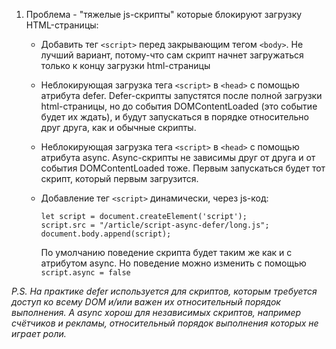 1. Проблема - "тяжелые js-скрипты" которые блокируют загрузку HTML-страницы:
    
    - Добавить тег `<script>` перед закрывающим тегом `<body>`. Не лучший вариант, потому-что сам скрипт начнет загружаться только к концу загрузки html-страницы
   
    - Неблокирующая загрузка тега `<script>` в `<head>`  с помощью атрибута defer. Defer-скрипты запустятся после полной загрузки html-страницы, но до события DOMContentLoaded (это событие будет их ждать),
      и будут запускаться в порядке относительно друг друга, как и обычные скрипты.
    
    - Неблокирующая загрузка тега `<script>` в `<head>` с помощью атрибута async. Async-скрипты не зависимы друг от друга и от события DOMContentLoaded тоже. Первым запускаться будет тот скрипт, который первым загрузится.

    - Добавление тег `<script>` динамически, через js-код:

      ```
      let script = document.createElement('script');
      script.src = "/article/script-async-defer/long.js";
      document.body.append(script);
      ```
      По умолчанию поведение скрипта будет таким же как и с атрибутом async. Но поведение можно изменить с помощью `script.async = false` 

_P.S. На практике defer используется для скриптов, которым требуется доступ ко всему DOM и/или важен их относительный порядок выполнения.
А async хорош для независимых скриптов, например счётчиков и рекламы, относительный порядок выполнения которых не играет роли._